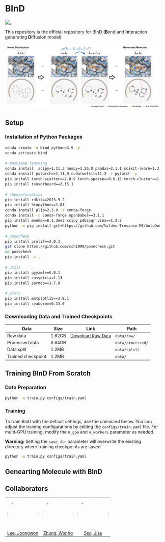 # BInD 

[![.](https://img.shields.io/badge/License-MIT-yellow.svg)](LICENSE)

This repository is the official repository for BInD (**B**ond and **In**teraction generating **D**iffusion model)

<p align="center">
  <img src="assets/overview.png" width="700" height="auto" /> 
</p>


## Setup


### Installation of Python Packages
```bash
conda create -n bind python=3.9 -y
conda activate bind

# machiene learning
conda install  scipy=1.11.3 numpy=1.26.0 pandas=2.1.1 scikit-learn=1.3.0 -y
conda install pytorch==1.11.0 cudatoolkit=11.3 -c pytorch -y
pip install torch-scatter==2.0.9 torch-sparse==0.6.15 torch-cluster==1.6.0 torch-geometric==2.1.0.post1 -f https://data.pyg.org/whl/torch-1.11.0+cu113.html
pip install tensorboard==2.15.1

# cheminformatics
pip install rdkit==2023.9.2 
pip install biopython==1.81
conda install plip=2.3.0 -c conda-forge
conda install -c conda-forge openbabel==3.1.1
pip install meeko==0.1.dev3 scipy pdb2pqr vina==1.2.2 
python -m pip install git+https://github.com/Valdes-Tresanco-MS/AutoDockTools_py3

# posecheck
pip install prolif==2.0.3
git clone https://github.com/cch1999/posecheck.git
cd posecheck
pip install -e .

# utils
pip install pyyaml==6.0.1
pip install easydict==1.13
pip install parmap==1.7.0

# plots
pip install matplotlib==3.8.1
pip install seaborn==0.13.0
```

### Downloading Data and Trained Checkpoints
| Data | Size | Link | Path |
| - | - | - | - |
| Raw data | 1.62GB | [Download Raw Data](https://drive.google.com/uc?export=download&id=1v1wOCpkXbemU9FE3utEXrAsVjm6pvnXN) | `data/raw/` |
| Processed data | 3.64GB | | `data/processed/` |
| Data split | 1.2MB | | `data/split/` |
| Trained checkpoint | 1.2MB | | `data/` |


## Training BInD From Scratch


### Data Preparation



```bash
python -u train.py configs/train.yaml
```


### Training

To train BInD with the default settings, use the command below. You can adjust the training configurations by editing the `configs/train.yaml` file. 
For multi-GPU training, modify the `n_gpu` and `n_workers` parameter as needed.

**Warning:** Setting the `save_dir` parameter will overwrite the existing directory where training checkpoints are saved.

```bash
python -u train.py configs/train.yaml
```


## Genearting Molecule with BInD


## Collaborators

<table>
  <tr>
    <td align="center">
      <a href="https://github.com/oneoftwo">
        <img src="https://github.com/oneoftwo.png?size=600" width="100" height="100" style="border-radius:50%;">
        <br />
        Lee, Joongwon
      </a>
    </td>
    <td align="center">
      <a href="https://github.com/WonhoZhung">
        <img src="https://github.com/WonhoZhung.png?size=600" width="100" height="100" style="border-radius:50%;">
        <br />
        Zhung, Wonho
      </a>
    </td>
    <td align="center">
      <a href="https://github.com/SeoJisu0305">
        <img src="https://github.com/SeoJisu0305.png?size=600" width="100" height="100" style="border-radius:50%;">
        <br />
        Seo, Jisu
      </a>
    </td>
  </tr>
</table>
